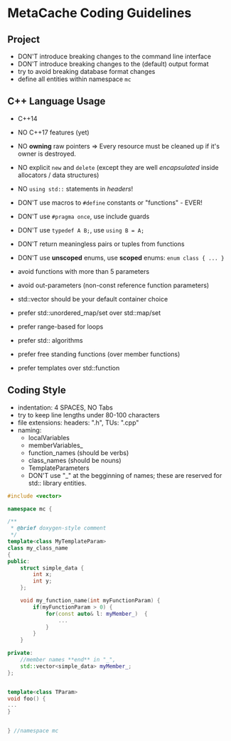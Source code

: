 MetaCache Coding Guidelines
===========================

Project
------------------
 - DON'T introduce breaking changes to the command line interface
 - DON'T introduce breaking changes to the (default) output format
 - try to avoid breaking database format changes
 - define all entities within namespace ```mc``` 


C++ Language Usage
------------------
 - C++14

 - NO C++17 features (yet)

 - NO **owning** raw pointers
   => Every resource must be cleaned up if it's owner is destroyed.

 - NO explicit ```new``` and ```delete``` 
   (except they are well *encapsulated* inside allocators / data structures)
 
 - NO ```using std::``` statements in *headers*!
 - DON'T use macros to ```#define``` constants or "functions" - EVER!
 - DON'T use ```#pragma once```, use include guards
 - DON'T use ```typedef A B;```, use ```using B = A;```

 - DON'T return meaningless pairs or tuples from functions
 - DON'T use **unscoped** enums, use **scoped** enums: ```enum class { ... }```
 - avoid functions with more than 5 parameters
 - avoid out-parameters (non-const reference function parameters)

 - std::vector should be your default container choice
 - prefer std::unordered_map/set over std::map/set
 - prefer range-based for loops
 - prefer std:: algorithms 
 - prefer free standing functions (over member functions)
 - prefer templates over std::function


Coding Style
------------------
 - indentation: 4 SPACES, NO Tabs
 - try to keep line lengths under 80-100 characters
 - file extensions: headers: ".h", TUs: ".cpp"
 - naming:
    - localVariables
    - memberVariables_
    - function_names        (should be verbs)
    - class_names           (should be nouns)
    - TemplateParameters    
    - DON'T use "_" at the begginning of names;
      these are reserved for std:: library entities.

```cpp
#include <vector>

namespace mc {

/**
 * @brief doxygen-style comment
 */
template<class MyTemplateParam>
class my_class_name
{
public:
    struct simple_data {
        int x;
        int y;
    };

    void my_function_name(int myFunctionParam) {
        if(myFunctionParam > 0) {  
            for(const auto& l: myMember_)  {
                ...
            }
        }
    }

private:
    //member names **end** in "_", 
    std::vector<simple_data> myMember_;
};


template<class TParam>
void foo() {
...
}


} //namespace mc
```

